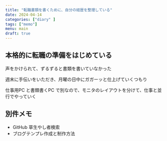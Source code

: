 ```yaml
---
title: "転職書類を書くために、自分の経歴を整理している"
date: 2024-04-14
categories: ["diary" ]
tags: ["memo"]
menu: main
draft: true
---
```


## 本格的に転職の準備をはじめている

声をかけられて、ずるずると書類を書いていなかった

週末に手伝いをいただき、月曜の日中にガガーッと仕上げていくつもり

仕事用PC と書類書くPC で別なので、モニタのレイアウトを分けて、仕事と並行でやっていく

## 別件メモ

- GitHub 草生やし者検索
- ブログテンプレ作成と制作方法
